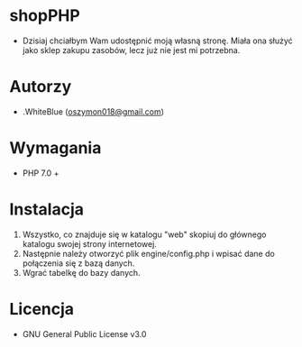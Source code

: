 # shopPHP
- Dzisiaj chciałbym Wam udostępnić moją własną stronę. Miała ona służyć jako sklep zakupu zasobów, lecz już nie jest mi potrzebna.

# Autorzy
- .WhiteBlue (oszymon018@gmail.com)

# Wymagania
- PHP 7.0 +

# Instalacja

1. Wszystko, co znajduje się w katalogu "web" skopiuj do głównego katalogu swojej strony internetowej. 
2. Następnie należy otworzyć plik engine/config.php i wpisać dane do połączenia się z bazą danych. 
3. Wgrać tabelkę do bazy danych.

# Licencja
- GNU General Public License v3.0
